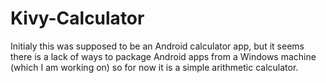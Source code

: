 # Kivy-Calculator
Initialy this was supposed to be an Android calculator app, but it seems there is a lack of ways to package Android apps from a Windows machine (which I am working on) so for now it is a simple arithmetic calculator.
